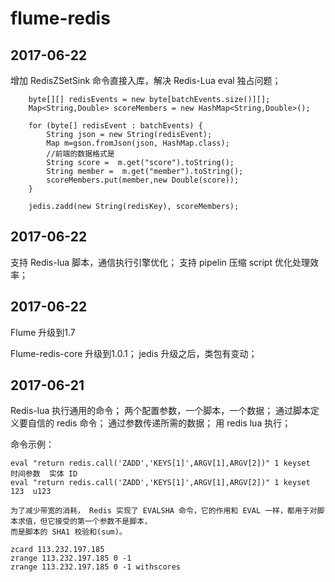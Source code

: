 flume-redis
===========


2017-06-22
----------

增加 RedisZSetSink 命令直接入库，解决 Redis-Lua eval 独占问题；
    
    
        byte[][] redisEvents = new byte[batchEvents.size()][];
        Map<String,Double> scoreMembers = new HashMap<String,Double>();
    
        for (byte[] redisEvent : batchEvents) {
            String json = new String(redisEvent);
            Map m=gson.fromJson(json, HashMap.class);
            //前端的数据格式是
            String score =  m.get("score").toString();
            String member =  m.get("member").toString();
            scoreMembers.put(member,new Double(score));
        }
    
        jedis.zadd(new String(redisKey), scoreMembers);
        
                    


2017-06-22
----------

支持 Redis-lua 脚本，通信执行引擎优化；
支持 pipelin 压缩 script 优化处理效率；


2017-06-22
----------

Flume 升级到1.7

Flume-redis-core 升级到1.0.1；
    jedis 升级之后，类包有变动；
    

2017-06-21
----------

Redis-lua 执行通用的命令；
    两个配置参数，一个脚本，一个数据；
    通过脚本定义要自信的 redis 命令；
    通过参数传递所需的数据；
    用 redis lua 执行；    

命令示例：

    eval "return redis.call('ZADD','KEYS[1]',ARGV[1],ARGV[2])" 1 keyset   时间参数  实体 ID
    eval "return redis.call('ZADD','KEYS[1]',ARGV[1],ARGV[2])" 1 keyset   123  u123
    
    为了减少带宽的消耗， Redis 实现了 EVALSHA 命令，它的作用和 EVAL 一样，都用于对脚本求值，但它接受的第一个参数不是脚本，
    而是脚本的 SHA1 校验和(sum)。
    
    zcard 113.232.197.185
    zrange 113.232.197.185 0 -1
    zrange 113.232.197.185 0 -1 withscores
 